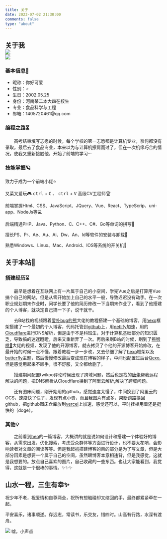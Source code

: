 ```yaml
---
title: 关于
date: 2023-07-02 21:30:00
comments: false
type: "about"
---
```


<link rel="stylesheet" type="text/css" href="/css/about.css">
<link rel="stylesheet" type="text/css" href="https://at.alicdn.com/t/c/font_4092704_l22qnk6x7q9.css">

<h2 class="about_me">关于我<div class='darling_ico'><img src="/assets/Darling.ico"></div><div class='darling_png'><img src="/assets/Darling.png"></div></h2>
<div class="about_page">
    <h3>基本信息📃</h3>
    <ul>
        <li>昵称：你好可爱</li>
        <li>性别：♂</li>
        <li>生日：2002.05.25</li>
        <li>身份：河南某二本大四在校生</li>
        <li>专业：食品科学与工程</li>
        <li>邮箱：1405720461@qq.com</li>
    </ul>
    <h3>编程之路⏳</h3>
    <p>&emsp;&emsp;高考结束填写志愿的时候，每个学校的第一志愿都是计算机专业，奈何都没有录取，最后去了食品专业，本来以为与计算机擦肩而过了，但在一次机缘巧合的情况，使我又重新接触他，开始了前端的学习···</p>
    <h3>技能掌握🪐</h3>
    <p><span class="iconfont icon-duigou1"></span>致力于成为一个前端小佬⭐ </p>
    <p><span class="iconfont icon-duigou1"></span>又菜又爱玩🎮 <kbd>ctrl</kbd> + <kbd>C</kbd> 、 <kbd>ctrl</kbd> + <kbd>V</kbd> 高级CV工程师🏆</p>
    <p><span class="iconfont icon-duigou1"></span>前端掌握Html、CSS、JavaScript、JQuery、Vue、React、TypeScrip、uni-app、NodeJs等💻</p>
    <p><span class="iconfont icon-cuowu"></span>后端精通PHP、Java、Python、C、C++、C#、Go等单词的拼写🎲</p>
    <p><span class="iconfont icon-cuowu"></span>擅长PS、Pr、Ae、Au、Ai、Dw、An、Id等软件的安装与卸载🎃</p>
    <p><span class="iconfont icon-cuowu"></span>熟悉Windows、Linux、Mac、Android、IOS等系统的开关机👻</p>
</div>
<h2>关于本站🔗</h2>
<div class="about_page">
    <h3>搭建经历⌛</h3>
    <p>
        &emsp;&emsp;最早是想着在互联网上有一片属于自己的小空间，学完Vue之后是打算用Vue搞个自己的网站，但是从零开始加上自己的水平一般，导致迟迟没有动手。在一次职业规划期末作业时，问学长要了他的简历修改一下当期末作业了，看到了他搭建的个人博客，就决定自己搞一下子，说干就干。
    </p>
    <p>
        &emsp;&emsp;去B站找的视频跟着<a href='https://blog.cuijiacai.com/blog-building/'>爱扑bug的熊</a>大佬的教程搭建一个基础的博客，用<a href='https://hexo.io/zh-cn/index.html'>hexo</a>框架搭建了一个最初的个人博客，代码托管到<a href='https://github.com/'>github</a>上，用<a href='https://www.netlify.com/'>netlify</a>加速，用的<a href='https://dash.cloudflare.com/'>Cloudflare</a>进行DNS解析，但是由于不是科班生，对于计算机基础部分的知识匮乏，导致搞的迷迷瞪瞪，后来又重新弄了一次。再后来刷B站的时候，刷到了<a href='https://www.fomal.cc/'>猕猴桃🥝</a>大佬的视频，发现了他的开源博客，就去拷贝了个他的开源博客开始修改，在最开始的时候一点不懂，跟着教程一步一步改，又去仔细了解了<a href='https://hexo.io/zh-cn/index.html'>hexo</a>框架以及<a href='https://butterfly.zhheo.com/docs/'>butterfly</a>主题，然后慢慢修改最后变成现在博客的样子，中间也配置过后台<a href='https://qexo-wiki.vercel.app/'>Qexo</a>,但是感觉用起来不顺手，很不舒服，又全都给删了。
    </p>
    <p>
        &emsp;&emsp;搭建期间配置twikoo评论时候出现了跨域问题，然后也是找的<a href='https://fe32.top/'>唐佬</a>帮我远程解决的问题，把DNS解析从Cloudflare换到了阿里云解析,解决了跨域问题。
    </p>
    <p>
        &emsp;&emsp;还有图床问题，刚开始用的github，感觉速度太慢了，中间换到了阿里云的OCS，速度快了快了，发现有点小贵，而且我图片有点多，果断跑路换回github，把github图床仓库放到<a href='https://vercel.com/'>vercel</a>上加速，感觉还可以，平时挂梯用着还是挺快的（doge）。
    </p>
    <h3>其他💡</h3>
    <p>
        &emsp;&emsp;之前看到<a href='https://blog.zhheo.com/p/30c885b3.html'>heo</a>的一篇博客，大概讲的就是说如何设计和搭建一个体验好的博客，从需求出发，优化搜索，考虑受众群体等方面进行设计，也不要太花哨，会影响读者对文章的阅读等等。但是我起初搭建博客的目的部分是为了写文章，但是大部分因素是想要一个属于自己的空间，虽然跟博客本意相违背，但是我感觉，这就是我想要的。放点自己喜欢的图片，自己收藏的一些东西。也让大家能看到，我觉得，这就是一个很棒的事情。✨✨✨
    </p>
</div>
<h2>山水一程，三生有幸✨</h2>
<div class="about_page benediction">
    <div class="benediction-left">
        <p>祝少年不老，祝爱情和自尊两全，祝所有想触碰却又缩回的手，最终都紧紧牵在一起。</p>
        <p>平安喜乐，诸事顺遂。存远志，常读书，乐交友，惜四时。山高有行路，水深有渡舟。</p>
    </div>
    <div class="benediction-right">
        <img src="/assets/nihaokeai.jpg">
        <span>嘘，小声点</span>
    </div>
</div>
